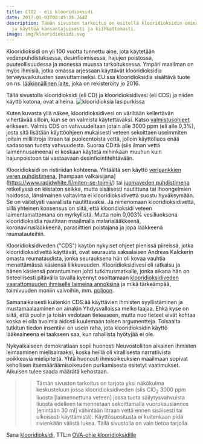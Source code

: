 ```yaml
---
title: ClO2 - eli klooridioksidi
date: 2017-01-03T08:45:35.764Z
description: Tämän sivuston tarkoitus on esitellä klooridioksidin ominaisuuksia
  ja käyttöä kansantajuisesti ja kiihkottomasti.
image: img/klooridioksidi.svg
---
```



Klooridioksidi on yli 100 vuotta tunnettu aine, jota käytetään vedenpuhdistuksessa, desinfioimisessa, hajujen poistossa, puuteollisuudessa ja monessa muussa tarkoituksessa. Ympäri maailman on myös ihmisiä, jotka omassa arjessaan käyttävät klooridioksidia terveysvaikutusten saavuttamiseksi. EU:ssa klooridioksidia sisältävä tuote on ns. [lääkinnällinen laite](https://xit.fi/bf), joka on rekisteröity jo 2016.

Tällä sivustolla klooridioksidi (eli CD) ja klooridioksidivesi (eli CDS) ja niiden käyttö kotona, ovat aiheina.
![klooridioksia lasipurkissa](img/klooridioksidi-cds-vesipullo-ruisku-tiukka.jpg "Klooridioksia lasipurkissa")

Kuten kuvasta yllä näkee, klooridioksidivesi on väriltään kellertävän vihertävää silloin, kun se on valmista käytettäväksi. Katso [valmistusohjeet](/post/raaka-aineet-kun-teen-klooridioksidia-kotona/) erikseen. Valmis CDS on vahvuudeltaan jotain alle 3000 ppm (eli alle 0,3%), josta sitä lisätään käyttöohjeen mukaisesti veteen sekoittaen useimmiten joitain millilitroja litraan tai puoleentoista vettä, jolloin käyttöliuos enää sadasosan tuosta vahvuudesta. Suoraa CD:tä (siis ilman vettä laimennusaineena) ei koskaan käytetä mihinkään muuhun kuin hajunpoistoon tai vastaavaan desinfiointitehtävään.

Klooridioksidi on ristiriidan kohteena. Yhtäältä sen käyttö [veripankkien veren puhdistimena](https://patents.google.com/patent/US5240829A/en), [hampaan valkaisijana] (https://www.rapidwhite.fi/miten-se-toimii/) tai [juomaveden puhdistimena](http://www.fsih.fi/wp-content/uploads/2016/10/Juomaveden_puhdistaminen_8.1.2013.pdf)  retkeilyssä on kiistaton seikka, mutta sisäisesti nautittuna tai ihoongelmien hoidossa, länsimainen valtavirta ei klooridioksidivettä suostu hyväksymään. Se on väitetysti vaarallista nautittavaksi. Ja nimenomaan klooridioksidivettä, sillä yhteinen konsensus on siitä, että klooridioksidi veteen laimentamattomana on myrkyllistä. Mutta noin 0,003% vesiliuoksena klooridioksidia nautitaan maailmalla malarialääkkeenä, koronaviruslääkkeenä, parasiittien poistajana ja jopa lääkkeenä reumatauteihin.

Klooridioksidiveden ("CDS") käytön nykyiset ohjeet pienissä piireissä, jotka klooridioksidivettä käyttävät, ovat seurausta saksalaisen Andreas Kalckerin omasta reumataudista, jonka seurauksena hän oli kovaa vauhtia menettämässä käsiensä liikkuvuuden. Klooridioksidivesi oli ratkaisu ja hänen käsiensä parantuminen johti tutkimusmatkalle, jonka aikana hän on tieteellisesti pitävällä tavalla kyennyt osoittamaan [klooridioksidiveden vaarattomuuden ihmiselle laimeina annoksina](https://andreaskalcker.com/wp-content/uploads/2016/04/2.-Controlled-Clinical-Evaluations-of-Clo2-in-Man.pdf) ja mikä tärkeämpää, toimivuuden moniin vaivoihin, mm. [polioon](https://andreaskalcker.com/wp-content/uploads/2016/04/Mechanisms-of-Inactivation-of-Poliovirus-by-Chlorine-Dioxide7.pdf).

Samanaikaisesti kuitenkin CDS:ää käyttävien ihmisten syyllistäminen ja mustamaalaaminen on ainakin Yhdysvalloissa melko laajaa. Ehkä kyse on siitä, että puolin ja toisin vedotaan tieteeseen, mutta nuo tieteet eivät kohtaa koska ei olla avoimia aidosti kuulemaan toisen argumentteja. Toisaalta tutkitun tiedon insentiivi on usein raha, jota klooridioksidin käyttö lääkeaineena ei taakseen saa, kun rahallista hyötyjää ei ole.

Nykyaikaiseen demokratiaan sopii huonosti Neuvostoliiton aikainen ihmisten leimaaminen mielisairaaksi, koska heillä oli virallisesta narratiivista poikkeavia mielipiteitä. Yhtä huonosti ihmisoikeuksien maailmaan sopivat kehollisen itsemääräämisoikeuden purkamisesta esitetyt vaatimukset. Aikuisen tulee saada määrätä kehostaan.

>> Tämän sivuston tarkoitus on tarjota yksi näkökulma keskusteluun jossa klooridioksidiveden (siis ClO<sub>2</sub> 3000 ppm liuosta [laimennettuna veteen] jossa tuota säilytysvahvuista liuosta edelleen laimennetaan sekoittamalla vuorokausiannos [enintään 30 ml] vähintään litraan vettä ennen sisäisesti tai ulkoisesti käyttämistä). Käyttösuositusta ei kuitenkaan pidä rivienkään välistä lukea. Tällä sivustolla on vain tietoa tarjolla.


Sana [klooridioksidi](https://en.wiktionary.org/wiki/klooridioksidi), TTL:n [OVA-ohje klooridioksidille](https://www.ttl.fi/ova/kloordio.pdf)